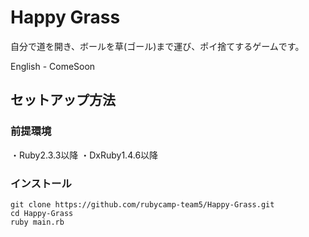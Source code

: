 # Happy Grass
自分で道を開き、ボールを草(ゴール)まで運び、ポイ捨てするゲームです。

English - ComeSoon

## セットアップ方法
### 前提環境
・Ruby2.3.3以降
・DxRuby1.4.6以降
### インストール
```
git clone https://github.com/rubycamp-team5/Happy-Grass.git
cd Happy-Grass
ruby main.rb
```
